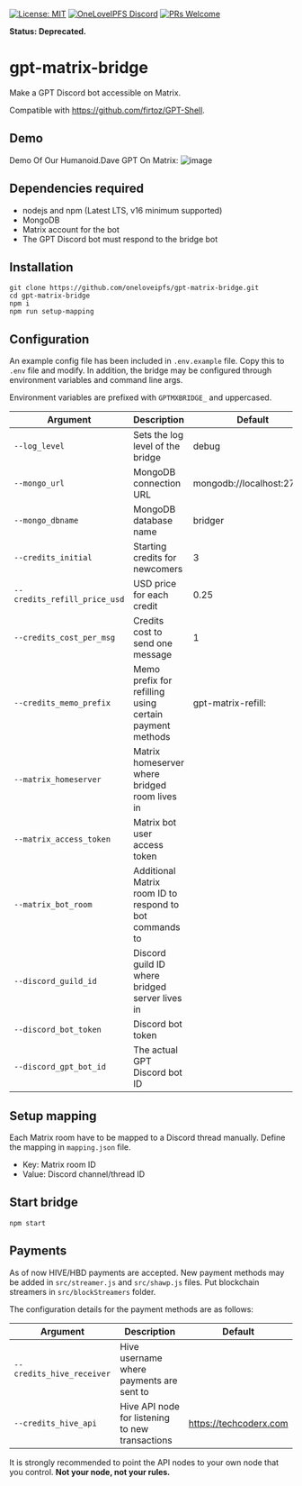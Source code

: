 [![License: MIT](https://img.shields.io/badge/License-MIT-yellow.svg)](https://opensource.org/licenses/MIT)
[![OneLoveIPFS Discord](https://img.shields.io/discord/956143542391169055.svg?logo=discord)](https://discord.gg/ZWj5NqaBeF)
[![PRs Welcome](https://img.shields.io/badge/PRs-welcome-brightgreen.svg?style=flat-square)](http://makeapullrequest.com)

**Status: Deprecated.**

# gpt-matrix-bridge
Make a GPT Discord bot accessible on Matrix.

Compatible with https://github.com/firtoz/GPT-Shell.

## Demo
Demo Of Our Humanoid.Dave GPT On Matrix:
![image](https://user-images.githubusercontent.com/34530588/220094872-a8c1ef17-4e7b-4683-99f3-0d4b5be58360.png)

## Dependencies required

* nodejs and npm (Latest LTS, v16 minimum supported)
* MongoDB
* Matrix account for the bot
* The GPT Discord bot must respond to the bridge bot

## Installation
```
git clone https://github.com/oneloveipfs/gpt-matrix-bridge.git
cd gpt-matrix-bridge
npm i
npm run setup-mapping
```

## Configuration
An example config file has been included in `.env.example` file. Copy this to `.env` file and modify. In addition, the bridge may be configured through environment variables and command line args.

Environment variables are prefixed with `GPTMXBRIDGE_` and uppercased.

|Argument|Description|Default|
|-|-|-|
|`--log_level`|Sets the log level of the bridge|debug|
|`--mongo_url`|MongoDB connection URL|mongodb://localhost:27017|
|`--mongo_dbname`|MongoDB database name|bridger|
|`--credits_initial`|Starting credits for newcomers|3|
|`--credits_refill_price_usd`|USD price for each credit|0.25|
|`--credits_cost_per_msg`|Credits cost to send one message|1|
|`--credits_memo_prefix`|Memo prefix for refilling using certain payment methods|gpt-matrix-refill:|
|`--matrix_homeserver`|Matrix homeserver where bridged room lives in||
|`--matrix_access_token`|Matrix bot user access token||
|`--matrix_bot_room`|Additional Matrix room ID to respond to bot commands to||
|`--discord_guild_id`|Discord guild ID where bridged server lives in||
|`--discord_bot_token`|Discord bot token||
|`--discord_gpt_bot_id`|The actual GPT Discord bot ID||

## Setup mapping
Each Matrix room have to be mapped to a Discord thread manually. Define the mapping in `mapping.json` file.

* Key: Matrix room ID
* Value: Discord channel/thread ID

## Start bridge
```
npm start
```

## Payments
As of now HIVE/HBD payments are accepted. New payment methods may be added in `src/streamer.js` and `src/shawp.js` files. Put blockchain streamers in `src/blockStreamers` folder.

The configuration details for the payment methods are as follows:

|Argument|Description|Default|
|-|-|-|
|`--credits_hive_receiver`|Hive username where payments are sent to||
|`--credits_hive_api`|Hive API node for listening to new transactions|https://techcoderx.com|

It is strongly recommended to point the API nodes to your own node that you control. **Not your node, not your rules.**